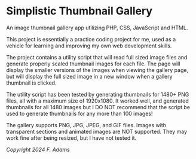 # Simplistic Thumbnail Gallery
An image thumbnail gallery app utilizing PHP, CSS, JavaScript and HTML.

This project is essentially a practice coding project for me, used as a vehicle for learning and improving my own web development skills.

The project contains a utility script that will read full sized image files and generate properly scaled thumbnail images for each file.
The page will display the smaller versions of the images when viewing the gallery page, but will display the full sized image in a new
window when a gallery thumbnail is clicked.

The utility script has been tested by generating thumbnails for 1480+ PNG files, all with a maximum size of 1920x1080. It worked well, and
generated thumbnails for all 1480 images but I DO NOT recommend that the script be used to generate thumbnails for any more than 100 images!

The gallery supports PNG, JPG, JPEG, and GIF files.  Images with transparent sections and animated images are NOT supported. They may work
fine after being resized, but I have not tested it. 

*Copyright 2024 F. Adams*
